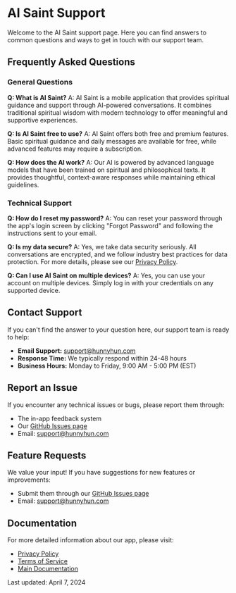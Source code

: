# AI Saint Support

Welcome to the AI Saint support page. Here you can find answers to common questions and ways to get in touch with our support team.

## Frequently Asked Questions

### General Questions

**Q: What is AI Saint?**
A: AI Saint is a mobile application that provides spiritual guidance and support through AI-powered conversations. It combines traditional spiritual wisdom with modern technology to offer meaningful and supportive experiences.

**Q: Is AI Saint free to use?**
A: AI Saint offers both free and premium features. Basic spiritual guidance and daily messages are available for free, while advanced features may require a subscription.

**Q: How does the AI work?**
A: Our AI is powered by advanced language models that have been trained on spiritual and philosophical texts. It provides thoughtful, context-aware responses while maintaining ethical guidelines.

### Technical Support

**Q: How do I reset my password?**
A: You can reset your password through the app's login screen by clicking "Forgot Password" and following the instructions sent to your email.

**Q: Is my data secure?**
A: Yes, we take data security seriously. All conversations are encrypted, and we follow industry best practices for data protection. For more details, please see our [Privacy Policy](privacy-policy.html).

**Q: Can I use AI Saint on multiple devices?**
A: Yes, you can use your account on multiple devices. Simply log in with your credentials on any supported device.

## Contact Support

If you can't find the answer to your question here, our support team is ready to help:

- **Email Support:** support@hunnyhun.com
- **Response Time:** We typically respond within 24-48 hours
- **Business Hours:** Monday to Friday, 9:00 AM - 5:00 PM (EST)

## Report an Issue

If you encounter any technical issues or bugs, please report them through:
- The in-app feedback system
- Our [GitHub Issues page](https://github.com/hunnyhun/ai-saint/issues)
- Email: support@hunnyhun.com

## Feature Requests

We value your input! If you have suggestions for new features or improvements:
- Submit them through our [GitHub Issues page](https://github.com/hunnyhun/ai-saint/issues)
- Email: support@hunnyhun.com

## Documentation

For more detailed information about our app, please visit:
- [Privacy Policy](privacy-policy.html)
- [Terms of Service](terms-of-service.html)
- [Main Documentation](index.html)

Last updated: April 7, 2024 